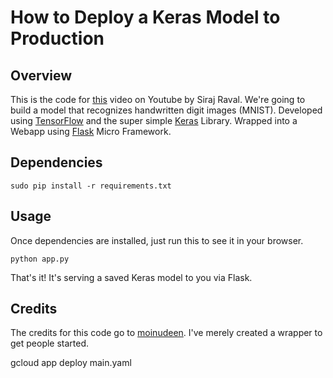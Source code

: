 # How to Deploy a Keras Model to Production


## Overview

This is the code for [this](https://youtu.be/f6Bf3gl4hWY) video on Youtube by Siraj Raval. We're going to build a model that recognizes handwritten digit images (MNIST).  Developed using [TensorFlow](https://www.tensorflow.org/) and the super simple [Keras](http://keras.io/) Library. Wrapped into a Webapp using [Flask](http://flask.pocoo.org/) Micro Framework.

## Dependencies

```sudo pip install -r requirements.txt```

## Usage

Once dependencies are installed, just run this to see it in your browser. 

```python app.py```

That's it! It's serving a saved Keras model to you via Flask. 

## Credits

The credits for this code go to [moinudeen](https://github.com/moinudeen). I've merely created a wrapper to get people started.


gcloud app deploy  main.yaml 

